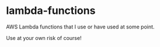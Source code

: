 # lambda-functions
AWS Lambda functions that I use or have used at some point.

Use at your own risk of course!
